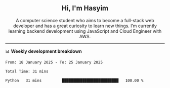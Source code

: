 <h2 align="center">Hi, I'm Hasyim</h2>

<p align="center">A computer science student who aims to become a full-stack web developer and has a great curiosity to learn new things. I’m currently learning backend development using JavaScript and Cloud Engineer with AWS.</p>

---

📊 **Weekly development breakdown**

<!--START_SECTION:waka-->

```txt
From: 18 January 2025 - To: 25 January 2025

Total Time: 31 mins

Python   31 mins         █████████████████████████   100.00 %
```

<!--END_SECTION:waka-->

<!-- - You can reach me on **hasyim11c@gmail.com** -->
